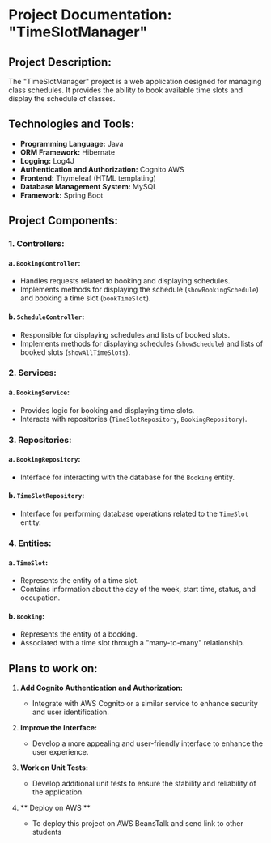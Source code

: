 # Project Documentation: "TimeSlotManager"

## Project Description:

The "TimeSlotManager" project is a web application designed for managing class schedules. It provides the ability to book available time slots and display the schedule of classes.

## Technologies and Tools:

- **Programming Language:** Java
- **ORM Framework:** Hibernate
- **Logging:** Log4J
- **Authentication and Authorization:** Cognito AWS
- **Frontend:** Thymeleaf (HTML templating)
- **Database Management System:** MySQL
- **Framework:** Spring Boot

## Project Components:

### 1. Controllers:

#### a. `BookingController`:

- Handles requests related to booking and displaying schedules.
- Implements methods for displaying the schedule (`showBookingSchedule`) and booking a time slot (`bookTimeSlot`).

#### b. `ScheduleController`:

- Responsible for displaying schedules and lists of booked slots.
- Implements methods for displaying schedules (`showSchedule`) and lists of booked slots (`showAllTimeSlots`).

### 2. Services:

#### a. `BookingService`:

- Provides logic for booking and displaying time slots.
- Interacts with repositories (`TimeSlotRepository`, `BookingRepository`).

### 3. Repositories:

#### a. `BookingRepository`:

- Interface for interacting with the database for the `Booking` entity.

#### b. `TimeSlotRepository`:

- Interface for performing database operations related to the `TimeSlot` entity.

### 4. Entities:

#### a. `TimeSlot`:

- Represents the entity of a time slot.
- Contains information about the day of the week, start time, status, and occupation.

#### b. `Booking`:

- Represents the entity of a booking.
- Associated with a time slot through a "many-to-many" relationship.

## Plans to work on:

1. **Add Cognito Authentication and Authorization:**
    - Integrate with AWS Cognito or a similar service to enhance security and user identification.

2. **Improve the Interface:**
    - Develop a more appealing and user-friendly interface to enhance the user experience.

3. **Work on Unit Tests:**
    - Develop additional unit tests to ensure the stability and reliability of the application.
   
4. ** Deploy on AWS **
    - To deploy this project on AWS BeansTalk and send link to other students

